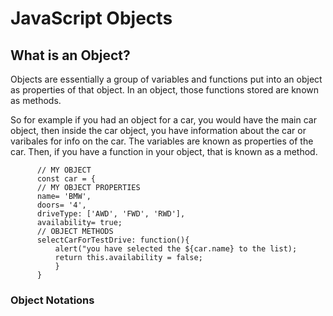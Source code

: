 # JavaScript Objects # 

## What is an Object? ## 
Objects are essentially a group of variables and functions put into an object as properties of that object. In an object, those functions stored are known as methods. 

So for example if you had an object for a car, you would have the main car object, then inside the car object, you have information about the car or varibales for info on the car. The variables are known as properties of the car. Then, if you have a function in your object, that is known as a method. 
    
          // MY OBJECT
          const car = { 
          // MY OBJECT PROPERTIES 
          name= 'BMW', 
          doors= '4',
          driveType: ['AWD', 'FWD', 'RWD'], 
          availability= true; 
          // OBJECT METHODS
          selectCarForTestDrive: function(){ 
              alert("you have selected the ${car.name} to the list); 
              return this.availability = false; 
              } 
          } 
          
### Object Notations ### 
